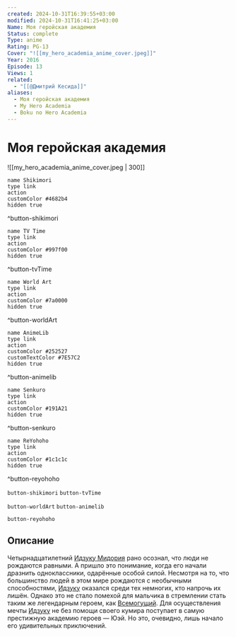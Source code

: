 ```yaml
---
created: 2024-10-31T16:39:55+03:00
modified: 2024-10-31T16:41:25+03:00
Name: Моя геройская академия
Status: complete
Type: anime
Rating: PG-13
Cover: "![[my_hero_academia_anime_cover.jpeg]]"
Year: 2016
Episode: 13
Views: 1
related:
  - "[[@Дмитрий Кесида]]"
aliases:
  - Моя геройская академия
  - My Hero Academia
  - Boku no Hero Academia
---
```


# Моя геройская академия

![[my_hero_academia_anime_cover.jpeg | 300]]

```button
name Shikimori
type link
action 
customColor #4682b4
hidden true
```
^button-shikimori

```button
name TV Time
type link
action 
customColor #997f00
hidden true
```
^button-tvTime

```button
name World Art
type link
action 
customColor #7a0000
hidden true
```
^button-worldArt

```button
name AnimeLib
type link
action 
customColor #252527
customTextColor #7E57C2
hidden true
```
^button-animelib

```button
name Senkuro
type link
action 
customColor #191A21
hidden true
```
^button-senkuro

```button
name ReYohoho
type link
action 
customColor #1c1c1c
hidden true
```
^button-reyohoho



`button-shikimori` `button-tvTime`

`button-worldArt` `button-animelib`

`button-reyohoho`

## Описание

Четырнадцатилетний [Идзуку Мидория](https://shikimori.one/characters/117909-izuku-midoriya) рано осознал, что люди не рождаются равными. А пришло это понимание, когда его начали дразнить одноклассники, одарённые особой силой. Несмотря на то, что большинство людей в этом мире рождаются с необычными способностями, [Идзуку](https://shikimori.one/characters/117909-izuku-midoriya) оказался среди тех немногих, кто напрочь их лишён. Однако это не стало помехой для мальчика в стремлении стать таким же легендарным героем, как [Всемогущий](https://shikimori.one/characters/117921-all-might). Для осуществления мечты [Идзуку](https://shikimori.one/characters/117909-izuku-midoriya) не без помощи своего кумира поступает в самую престижную академию героев — Юэй. Но это, очевидно, лишь начало его удивительных приключений.
